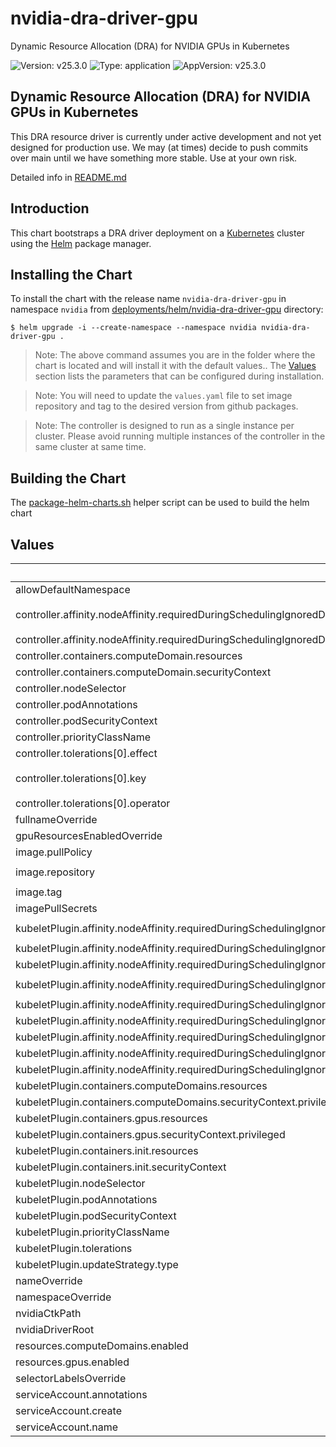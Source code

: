 # nvidia-dra-driver-gpu

Dynamic Resource Allocation (DRA) for NVIDIA GPUs in Kubernetes

![Version: v25.3.0](https://img.shields.io/badge/Version-v25.3.0-informational?style=flat-square) ![Type: application](https://img.shields.io/badge/Type-application-informational?style=flat-square) ![AppVersion: v25.3.0](https://img.shields.io/badge/AppVersion-v25.3.0-informational?style=flat-square)

## Dynamic Resource Allocation (DRA) for NVIDIA GPUs in Kubernetes

This DRA resource driver is currently under active development and not yet designed for production use.
We may (at times) decide to push commits over main until we have something more stable. Use at your own risk.

Detailed info in [README.md](../../README.md)

## Introduction

This chart bootstraps a DRA driver deployment on a [Kubernetes](https://kubernetes.io/) cluster using the [Helm](https://helm.sh/) package manager.

## Installing the Chart

To install the chart with the release name `nvidia-dra-driver-gpu` in namespace `nvidia` from [deployments/helm/nvidia-dra-driver-gpu](./deployments/helm/nvidia-dra-driver-gpu) directory:

```console
$ helm upgrade -i --create-namespace --namespace nvidia nvidia-dra-driver-gpu .
```

> Note: The above command assumes you are in the folder where the chart is located and will install it with the default values.. The [Values](#values) section lists the parameters that can be configured during installation.

> Note: You will need to update the `values.yaml` file to set image repository and tag to the desired version from github packages.

> Note: The controller is designed to run as a single instance per cluster. Please avoid running multiple instances of the controller in the same cluster at same time.

## Building the Chart

The [package-helm-charts.sh](./hack/package-helm-charts) helper script can be used to build the helm chart

## Values

| Key | Type | Default | Description |
|-----|------|---------|-------------|
| allowDefaultNamespace | bool | `false` |  |
| controller.affinity.nodeAffinity.requiredDuringSchedulingIgnoredDuringExecution.nodeSelectorTerms[0].matchExpressions[0].key | string | `"node-role.kubernetes.io/control-plane"` |  |
| controller.affinity.nodeAffinity.requiredDuringSchedulingIgnoredDuringExecution.nodeSelectorTerms[0].matchExpressions[0].operator | string | `"Exists"` |  |
| controller.containers.computeDomain.resources | object | `{}` |  |
| controller.containers.computeDomain.securityContext | object | `{}` |  |
| controller.nodeSelector | object | `{}` |  |
| controller.podAnnotations | object | `{}` |  |
| controller.podSecurityContext | object | `{}` |  |
| controller.priorityClassName | string | `"system-node-critical"` |  |
| controller.tolerations[0].effect | string | `"NoSchedule"` |  |
| controller.tolerations[0].key | string | `"node-role.kubernetes.io/control-plane"` |  |
| controller.tolerations[0].operator | string | `"Exists"` |  |
| fullnameOverride | string | `""` |  |
| gpuResourcesEnabledOverride | bool | `false` |  |
| image.pullPolicy | string | `"IfNotPresent"` |  |
| image.repository | string | `"nvcr.io/nvidia/cloud-native/k8s-dra-driver-gpu"` |  |
| image.tag | string | `""` |  |
| imagePullSecrets | list | `[]` |  |
| kubeletPlugin.affinity.nodeAffinity.requiredDuringSchedulingIgnoredDuringExecution.nodeSelectorTerms[0].matchExpressions[0].key | string | `"feature.node.kubernetes.io/pci-10de.present"` |  |
| kubeletPlugin.affinity.nodeAffinity.requiredDuringSchedulingIgnoredDuringExecution.nodeSelectorTerms[0].matchExpressions[0].operator | string | `"In"` |  |
| kubeletPlugin.affinity.nodeAffinity.requiredDuringSchedulingIgnoredDuringExecution.nodeSelectorTerms[0].matchExpressions[0].values[0] | string | `"true"` |  |
| kubeletPlugin.affinity.nodeAffinity.requiredDuringSchedulingIgnoredDuringExecution.nodeSelectorTerms[1].matchExpressions[0].key | string | `"feature.node.kubernetes.io/cpu-model.vendor_id"` |  |
| kubeletPlugin.affinity.nodeAffinity.requiredDuringSchedulingIgnoredDuringExecution.nodeSelectorTerms[1].matchExpressions[0].operator | string | `"In"` |  |
| kubeletPlugin.affinity.nodeAffinity.requiredDuringSchedulingIgnoredDuringExecution.nodeSelectorTerms[1].matchExpressions[0].values[0] | string | `"NVIDIA"` |  |
| kubeletPlugin.affinity.nodeAffinity.requiredDuringSchedulingIgnoredDuringExecution.nodeSelectorTerms[2].matchExpressions[0].key | string | `"nvidia.com/gpu.present"` |  |
| kubeletPlugin.affinity.nodeAffinity.requiredDuringSchedulingIgnoredDuringExecution.nodeSelectorTerms[2].matchExpressions[0].operator | string | `"In"` |  |
| kubeletPlugin.affinity.nodeAffinity.requiredDuringSchedulingIgnoredDuringExecution.nodeSelectorTerms[2].matchExpressions[0].values[0] | string | `"true"` |  |
| kubeletPlugin.containers.computeDomains.resources | object | `{}` |  |
| kubeletPlugin.containers.computeDomains.securityContext.privileged | bool | `true` |  |
| kubeletPlugin.containers.gpus.resources | object | `{}` |  |
| kubeletPlugin.containers.gpus.securityContext.privileged | bool | `true` |  |
| kubeletPlugin.containers.init.resources | object | `{}` |  |
| kubeletPlugin.containers.init.securityContext | object | `{}` |  |
| kubeletPlugin.nodeSelector | object | `{}` |  |
| kubeletPlugin.podAnnotations | object | `{}` |  |
| kubeletPlugin.podSecurityContext | object | `{}` |  |
| kubeletPlugin.priorityClassName | string | `"system-node-critical"` |  |
| kubeletPlugin.tolerations | list | `[]` |  |
| kubeletPlugin.updateStrategy.type | string | `"RollingUpdate"` |  |
| nameOverride | string | `""` |  |
| namespaceOverride | string | `""` |  |
| nvidiaCtkPath | string | `"/usr/bin/nvidia-ctk"` |  |
| nvidiaDriverRoot | string | `"/"` |  |
| resources.computeDomains.enabled | bool | `true` |  |
| resources.gpus.enabled | bool | `true` |  |
| selectorLabelsOverride | object | `{}` |  |
| serviceAccount.annotations | object | `{}` |  |
| serviceAccount.create | bool | `true` |  |
| serviceAccount.name | string | `""` |  |
